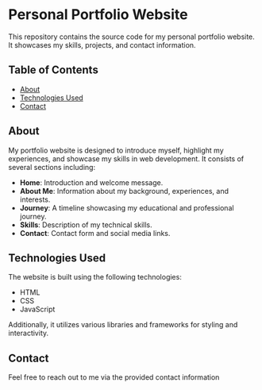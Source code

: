 # Personal Portfolio Website

This repository contains the source code for my personal portfolio website. It showcases my skills, projects, and contact information.

## Table of Contents

- [About](#about)
- [Technologies Used](#technologies-used)
- [Contact](#contact)

## About

My portfolio website is designed to introduce myself, highlight my experiences, and showcase my skills in web development. It consists of several sections including:

- **Home**: Introduction and welcome message.
- **About Me**: Information about my background, experiences, and interests.
- **Journey**: A timeline showcasing my educational and professional journey.
- **Skills**: Description of my technical skills.
- **Contact**: Contact form and social media links.

## Technologies Used

The website is built using the following technologies:

- HTML
- CSS
- JavaScript

Additionally, it utilizes various libraries and frameworks for styling and interactivity.

## Contact

Feel free to reach out to me via the provided contact information
